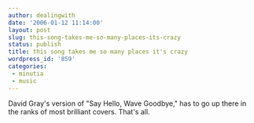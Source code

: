 ```yaml
---
author: dealingwith
date: '2006-01-12 11:14:00'
layout: post
slug: this-song-takes-me-so-many-places-its-crazy
status: publish
title: this song takes me so many places it's crazy
wordpress_id: '859'
categories:
 - minutia
 - music
---
```


David Gray's version of "Say Hello, Wave Goodbye," has to go up there in the
ranks of most brilliant covers. That's all.

